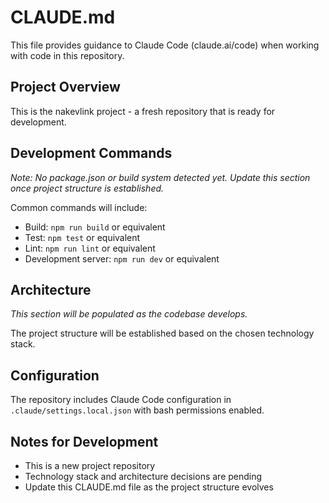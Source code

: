# CLAUDE.md

This file provides guidance to Claude Code (claude.ai/code) when working with code in this repository.

## Project Overview

This is the nakevlink project - a fresh repository that is ready for development.

## Development Commands

*Note: No package.json or build system detected yet. Update this section once project structure is established.*

Common commands will include:
- Build: `npm run build` or equivalent
- Test: `npm test` or equivalent  
- Lint: `npm run lint` or equivalent
- Development server: `npm run dev` or equivalent

## Architecture

*This section will be populated as the codebase develops.*

The project structure will be established based on the chosen technology stack.

## Configuration

The repository includes Claude Code configuration in `.claude/settings.local.json` with bash permissions enabled.

## Notes for Development

- This is a new project repository
- Technology stack and architecture decisions are pending
- Update this CLAUDE.md file as the project structure evolves